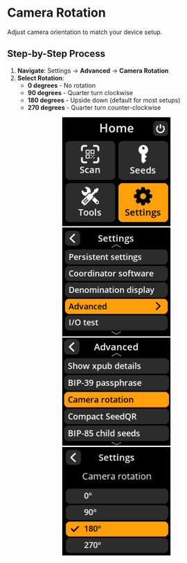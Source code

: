 # Camera Rotation

Adjust camera orientation to match your device setup.

## Step-by-Step Process

1. **Navigate**: Settings → **Advanced** → **Camera Rotation**
2. **Select Rotation**:
   - **0 degrees** - No rotation
   - **90 degrees** - Quarter turn clockwise
   - **180 degrees** - Upside down (default for most setups)
   - **270 degrees** - Quarter turn counter-clockwise

<div align="center">
     <img src="images/HomeScreenSettingsSelectView.png" alt="Settings selection menu" width="250"/>
</div>

<div align="center">
     <img src="images/SettingsMainMenuAdvancedSelectView.png" alt="Advanced selection menu" width="250"/>
</div>

<div align="center">
     <img src="images/CameraRotationSelectView.png" alt="Camera Rotation selection menu" width="250"/>
</div>

<div align="center">
     <img src="images/SettingsEntryUpdateSelectionView_camera_rotation.png" alt="Camera rotation settings" width="250"/>
</div>